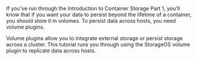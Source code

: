 If you've run through the Introduction to Container Storage Part 1, you'll know that if you want your data to persist beyond the lifetime of a container, you should store it in volumes. To persist data across hosts, you need volume plugins.

Volume plugins allow you to integrate external storage or persist storage across a cluster. This tutorial runs you through using the StorageOS volume plugin to replicate data across hosts.
